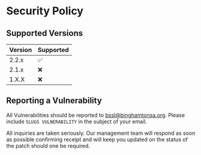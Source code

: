 # Security Policy

## Supported Versions

| Version | Supported          |
| ------- | ------------------ |
| 2.2.x   | :white_check_mark: |
| 2.1.x   | :x:                |
| 1.X.X   | :x:                |

## Reporting a Vulnerability

All Vulnerabilities should be reported to [bssl@binghamtonsa.org](mailto:bssl@binghamtonsa.org). Please include `SLUGS VULNERABILITY` in the subject of your email.

All inquiries are taken seriously. Our management team will respond as soon as possible confirming receipt and will keep you updated on the status of the patch should one be required.
